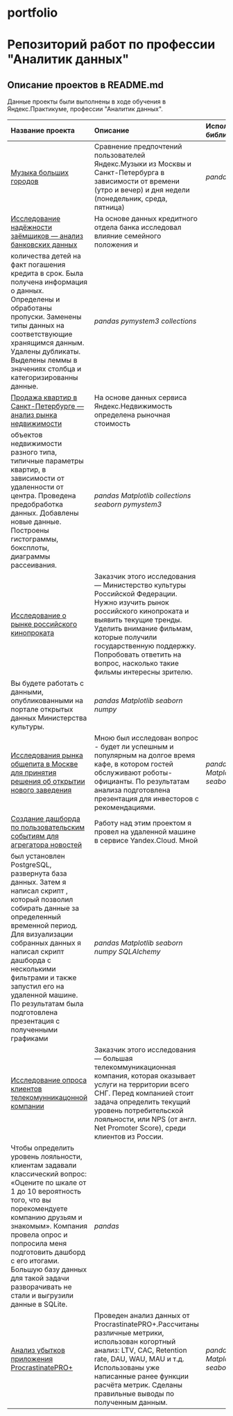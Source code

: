 # portfolio

# Репозиторий работ по профессии "Аналитик данных"


## Описание проектов в README.md

Данные проекты были выполнены в ходе обучения в Яндекс.Практикуме, профессии "Аналитик данных".

| Название проекта | Описание | Используемые библиотеки | 
| :---------------------- | :---------------------- | :---------------------- |
| [Музыка больших городов](https://github.com/Pavel8672/portfolio/tree/main/1.%20Музыка%20больших%20городов) | Сравнение предпочтений пользователей Яндекс.Музыки из Москвы и Санкт-Петербурга в зависимости от времени (утро и вечер) и дня недели (понедельник, среда, пятница)| *pandas* |
| [Исследование надёжности заёмщиков — анализ банковских данных](https://github.com/Pavel8672/portfolio/tree/main/2.%20Исследование%20надёжности%20заёмщиков%20—%20анализ%20банковских%20данных) | На основе данных кредитного отдела банка исследовал влияние семейного положения и
количества детей на факт погашения кредита в срок. Была получена информация о данных. Определены и обработаны пропуски. Заменены типы данных на соответствующие хранящимся данным. Удалены дубликаты. Выделены леммы в значениях столбца и категоризированны данные. | *pandas* *pymystem3* *collections* |
| [Продажа квартир в Санкт-Петербурге — анализ рынка недвижимости](https://github.com/Pavel8672/portfolio/tree/main/3.%20Продажа%20квартир%20в%20Санкт-Петербурге%20—%20анализ%20рынка%20недвижимости) | На основе данных сервиса Яндекс.Недвижимость определена рыночная стоимость
объектов недвижимости разного типа, типичные параметры квартир, в зависимости от удаленности от центра. Проведена предобработка данных. Добавлены новые данные. Построены гистограммы, боксплоты, диаграммы рассеивания. | *pandas* *Matplotlib* *collections* *seaborn* *pymystem3* |
| [Исследование о рынке российского кинопроката](https://github.com/Pavel8672/portfolio/tree/main/4.%20Исследование%20о%20рынке%20российского%20кинопроката) | Заказчик этого исследования — Министерство культуры Российской Федерации. Нужно изучить рынок российского кинопроката и выявить текущие тренды. Уделить внимание фильмам, которые получили государственную поддержку. Попробовать ответить на вопрос, насколько такие фильмы интересны зрителю.
Вы будете работать с данными, опубликованными на портале открытых данных Министерства культуры.| *pandas* *Matplotlib* *seaborn* *numpy* |
| [Исследования рынка общепита в Москве для принятия решения об открытии нового заведения](https://github.com/Pavel8672/portfolio/tree/main/5.%20Исследования%20рынка%20общепита%20в%20Москве%20для%20открытия%20кафе) | Мною был исследован вопрос - будет ли успешным и популярным на долгое время кафе, в котором гостей обслуживают роботы-официанты. По результатам анализа подготовлена презентация для инвесторов с рекомендациями. | *pandas* *Matplotlib* *seaborn* *numpy* |
| [Создание дашборда по пользовательским событиям для агрегатора новостей](https://github.com/Pavel8672/portfolio/tree/main/6.%20Создание%20дашборда%20для%20агрегатора%20новостей) | Работу над этим проектом я провел на удаленной машине в сервисе Yandex.Cloud. Мной
был установлен PostgreSQL, развернута база данных. Затем я написал скрипт , который позволил собирать данные за определенный временной период. Для визуализации собранных данных я написал скрипт дашборда с несколькими фильтрами и также запустил его на удаленной машине. По результатам была подготовлена презентация с полученными графиками | *pandas* *Matplotlib* *seaborn* *numpy* *SQLAlchemy* |
| [Исследование опроса клиентов телекомунникацонной компании](https://github.com/Pavel8672/portfolio/tree/main/7.%20Исследование%20опроса%20клиентов%20телекоммуникационной%20компании) | Заказчик этого исследования — большая телекоммуникационная компания, которая оказывает услуги на территории всего СНГ. Перед компанией стоит задача определить текущий уровень потребительской лояльности, или NPS (от англ. Net Promoter Score), среди клиентов из России.
Чтобы определить уровень лояльности, клиентам задавали классический вопрос: «Оцените по шкале от 1 до 10 вероятность того, что вы порекомендуете компанию друзьям и знакомым». Компания провела опрос и попросила меня подготовить дашборд с его итогами. Большую базу данных для такой задачи разворачивать не стали и выгрузили данные в SQLite. | *pandas* | 
| [Анализ убытков приложения ProcrastinatePRO+](https://github.com/Pavel8672/portfolio/tree/main/8%20.%20Анализ%20убытков%20приложения%20PricrastinatePro%2B) | Проведен анализ данных от ProcrastinatePRO+.Рассчитаны различные метрики, использован когортный анализ: LTV, CAC, Retention rate, DAU, WAU, MAU и т.д. Использованы уже написанные ранее функции расчёта метрик. Сделаны правильные выводы по полученным данным. | *pandas* *Matplotlib* *seaborn* |